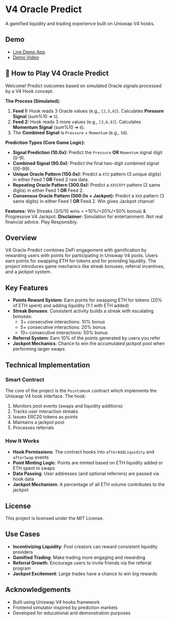 # V4 Oracle Predict

A gamified liquidity and trading experience built on Uniswap V4 hooks.

## Demo

- [Live Demo App](https://v4oraclepredict.streamlit.app/)
- [Demo Video](https://www.youtube.com/watch?v=kBrRu_DnVRQ)

## 📖 How to Play V4 Oracle Predict

Welcome! Predict outcomes based on simulated Oracle signals processed by a V4 Hook concept.

**The Process (Simulated):**
1.  **Feed 1:** Hook reads 3 Oracle values (e.g., `[2,5,8]`). Calculates **Pressure Signal** (sum%10 ➜ `5`).
2.  **Feed 2:** Hook reads 3 more values (e.g., `[3,6,9]`). Calculates **Momentum Signal** (sum%10 ➜ `8`).
3.  The **Combined Signal** is `Pressure` + `Momentum` (e.g., `58`).

**Prediction Types (Core Game Logic):**
*   **Signal Prediction (10.0x):** Predict the `Pressure` **OR** `Momentum` signal digit (0-9).
*   **Combined Signal (90.0x):** Predict the final two-digit combined signal (00-99).
*   **Unique Oracle Pattern (150.0x):** Predict a `XYZ` pattern (3 unique digits) in either Feed 1 **OR** Feed 2 raw data.
*   **Repeating Oracle Pattern (300.0x):** Predict a `XXY`/`XYY` pattern (2 same digits) in either Feed 1 **OR** Feed 2.
*   **Consensus Oracle Pattern (500.0x + Jackpot):** Predict a `XXX` pattern (3 same digits) in either Feed 1 **OR** Feed 2. Win gives Jackpot chance!

**Features:** Win Streaks (3/5/10 wins = +10%/+20%/+50% bonus) & Progressive V4 Jackpot.
**Disclaimer:** Simulation for entertainment. Not real financial advice. Play Responsibly.

## Overview

V4 Oracle Predict combines DeFi engagement with gamification by rewarding users with points for participating in Uniswap V4 pools. Users earn points for swapping ETH for tokens and for providing liquidity. The project introduces game mechanics like streak bonuses, referral incentives, and a jackpot system.

## Key Features

- **Points Reward System**: Earn points for swapping ETH for tokens (20% of ETH spent) and adding liquidity (1:1 with ETH added)
- **Streak Bonuses**: Consistent activity builds a streak with escalating bonuses:
  - 3+ consecutive interactions: 10% bonus
  - 5+ consecutive interactions: 20% bonus
  - 10+ consecutive interactions: 50% bonus
- **Referral System**: Earn 10% of the points generated by users you refer
- **Jackpot Mechanics**: Chance to win the accumulated jackpot pool when performing larger swaps

## Technical Implementation

### Smart Contract

The core of the project is the `PointsHook` contract which implements the Uniswap V4 hook interface. The hook:

1. Monitors pool events (swaps and liquidity additions)
2. Tracks user interaction streaks
3. Issues ERC20 tokens as points
4. Maintains a jackpot pool
5. Processes referrals

### How It Works

- **Hook Permissions**: The contract hooks into `afterAddLiquidity` and `afterSwap` events
- **Point Minting Logic**: Points are minted based on ETH liquidity added or ETH spent in swaps
- **Data Passing**: User addresses (and optional referrers) are passed via hook data
- **Jackpot Mechanism**: A percentage of all ETH volume contributes to the jackpot

## License

This project is licensed under the MIT License.

## Use Cases

- **Incentivizing Liquidity**: Pool creators can reward consistent liquidity providers
- **Gamified Trading**: Make trading more engaging and rewarding
- **Referral Growth**: Encourage users to invite friends via the referral program
- **Jackpot Excitement**: Large trades have a chance to win big rewards



## Acknowledgements

- Built using Uniswap V4 hooks framework
- Frontend simulator inspired by prediction markets
- Developed for educational and demonstration purposes 